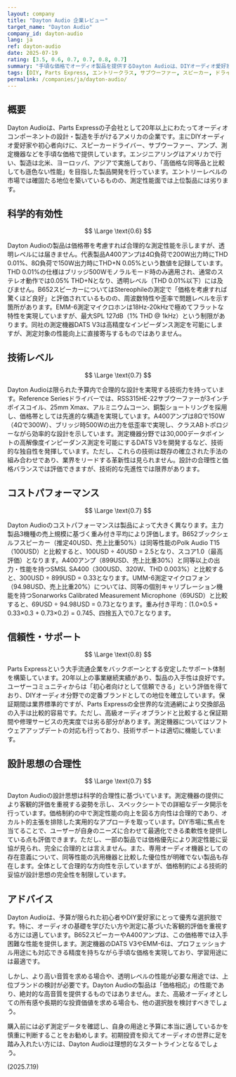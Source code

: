 ```yaml
---
layout: company
title: "Dayton Audio 企業レビュー"
target_name: "Dayton Audio"
company_id: dayton-audio
lang: ja
ref: dayton-audio
date: 2025-07-19
rating: [3.5, 0.6, 0.7, 0.7, 0.8, 0.7]
summary: "手頃な価格でオーディオ製品を提供するDayton Audioは、DIYオーディオ愛好家向けの測定機器やドライバーで知られるが、測定性能は価格相応で高級機には劣る"
tags: [DIY, Parts Express, エントリークラス, サブウーファー, スピーカー, ドライバー, 測定機器]
permalink: /companies/ja/dayton-audio/
---
```

## 概要

Dayton Audioは、Parts Expressの子会社として20年以上にわたってオーディオコンポーネントの設計・製造を手がけるアメリカの企業です。主にDIYオーディオ愛好家や初心者向けに、スピーカードライバー、サブウーファー、アンプ、測定機器などを手頃な価格で提供しています。エンジニアリングはアメリカで行い、製造は北米、ヨーロッパ、アジアで実施しており、「高価格な同等品と比較しても遜色ない性能」を目指した製品開発を行っています。エントリーレベルの市場では確固たる地位を築いているものの、測定性能面では上位製品には劣ります。

## 科学的有効性

$$ \Large \text{0.6} $$

Dayton Audioの製品は価格帯を考慮すれば合理的な測定性能を示しますが、透明レベルには届きません。代表製品A400アンプは4Ω負荷で200W出力時にTHD 0.01%、8Ω負荷で150W出力時にTHD+N 0.05%という数値を記録しています。THD 0.01%の仕様はブリッジ500Wモノラルモード時のみ適用され、通常のステレオ動作では0.05% THD+Nとなり、透明レベル（THD 0.01%以下）には及びません。B652スピーカーについてはStereophileの測定で「価格を考慮すれば驚くほど良好」と評価されているものの、周波数特性や歪率で問題レベルを示す箇所があります。EMM-6測定マイクロホンは18Hz-20kHzで極めてフラットな特性を実現していますが、最大SPL 127dB（1% THD @ 1kHz）という制限があります。同社の測定機器DATS V3は高精度なインピーダンス測定を可能にしますが、測定対象の性能向上に直接寄与するものではありません。

## 技術レベル

$$ \Large \text{0.7} $$

Dayton Audioは限られた予算内で合理的な設計を実現する技術力を持っています。Reference Seriesドライバーでは、RSS315HE-22サブウーファーが3インチボイスコイル、25mm Xmax、アルミニウムコーン、銅製ショートリングを採用し、価格帯としては先進的な構造を実現しています。A400アンプは8Ωで150W（4Ωで300W）、ブリッジ時500Wの出力を低歪率で実現し、クラスABトポロジーながら効率的な設計を示しています。測定機器分野では30,000データポイントの高解像度インピーダンス測定を可能にするDATS V3を開発するなど、技術的な独自性を発揮しています。ただし、これらの技術は既存の確立された手法の組み合わせであり、業界をリードする革新性は見られません。設計の合理性と価格バランスでは評価できますが、技術的な先進性では限界があります。

## コストパフォーマンス

$$ \Large \text{0.7} $$

Dayton Audioのコストパフォーマンスは製品によって大きく異なります。主力製品3機種の売上規模に基づく重み付き平均により評価します。B652ブックシェルフスピーカー（推定40USD、売上比重50%）は同等性能のPolk Audio T15（100USD）と比較すると、100USD ÷ 40USD = 2.5となり、スコア1.0（最高評価）となります。A400アンプ（899USD、売上比重30%）と同等以上の出力・性能を持つSMSL SA400（300USD、320W、THD 0.003%）と比較すると、300USD ÷ 899USD = 0.33となります。UMM-6測定マイクロフォン（94.98USD、売上比重20%）については、同等の個別キャリブレーション機能を持つSonarworks Calibrated Measurement Microphone（69USD）と比較すると、69USD ÷ 94.98USD = 0.73となります。重み付き平均：(1.0×0.5 + 0.33×0.3 + 0.73×0.2) = 0.745、四捨五入で0.7となります。

## 信頼性・サポート

$$ \Large \text{0.8} $$

Parts Expressという大手流通企業をバックボーンとする安定したサポート体制を構築しています。20年以上の事業継続実績があり、製品の入手性は良好です。ユーザーコミュニティからは「初心者向けとして信頼できる」という評価を得ており、DIYオーディオ分野での定番ブランドとしての地位を確立しています。保証期間は業界標準的ですが、Parts Expressの全世界的な流通網により交換部品の入手は比較的容易です。ただし、高級オーディオブランドと比較すると保証期間や修理サービスの充実度では劣る部分があります。測定機器についてはソフトウェアアップデートの対応も行っており、技術サポートは適切に機能しています。

## 設計思想の合理性

$$ \Large \text{0.7} $$

Dayton Audioの設計思想は科学的合理性に基づいています。測定機器の提供により客観的評価を重視する姿勢を示し、スペックシートでの詳細なデータ開示を行っています。価格制約の中で測定性能の向上を図る方向性は合理的であり、オカルト的主張を排除した実用的なアプローチを取っています。DIY市場に焦点を当てることで、ユーザーが自身のニーズに合わせて最適化できる柔軟性を提供している点も評価できます。ただし、一部の製品では価格優先により測定性能に妥協が見られ、完全に合理的とは言えません。また、専用オーディオ機器としての存在意義について、同等性能の汎用機器と比較した優位性が明確でない製品も存在します。全体として合理的な方向性を示していますが、価格制約による技術的妥協が設計思想の完全性を制限しています。

## アドバイス

Dayton Audioは、予算が限られた初心者やDIY愛好家にとって優秀な選択肢です。特に、オーディオの基礎を学びたい方や測定に基づいた客観的評価を重視する方には適しています。B652スピーカーやA400アンプは、この価格帯では入手困難な性能を提供します。測定機器のDATS V3やEMM-6は、プロフェッショナル用途にも対応できる精度を持ちながら手頃な価格を実現しており、学習用途には最適です。

しかし、より高い音質を求める場合や、透明レベルの性能が必要な用途では、上位ブランドの検討が必要です。Dayton Audioの製品は「価格相応」の性能であり、絶対的な高音質を提供するものではありません。また、高級オーディオとしての所有感や長期的な投資価値を求める場合も、他の選択肢を検討すべきでしょう。

購入前には必ず測定データを確認し、自身の用途と予算に本当に適しているかを慎重に判断することをお勧めします。初期投資を抑えてオーディオの世界に足を踏み入れたい方には、Dayton Audioは理想的なスタートラインとなるでしょう。

(2025.7.19)